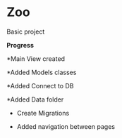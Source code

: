 # Zoo
Basic project 

**Progress**

*Main View created

*Added Models classes

*Added Connect to DB

*Added Data folder

* Create Migrations

* Added navigation between pages 

